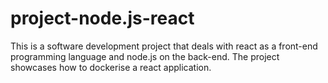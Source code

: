# project-node.js-react
This is a software development project that deals with react as a front-end programming language and node.js on the back-end. The project showcases how to dockerise a react application.
